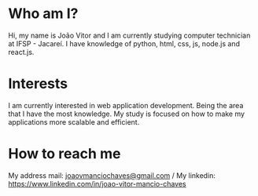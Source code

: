 <!---
JoaoVitorChaves-05/JoaoVitorChaves-05 is a ✨ special ✨ repository because its `README.md` (this file) appears on your GitHub profile.
You can click the Preview link to take a look at your changes.
--->
# Who am I?

Hi, my name is João Vitor and I am currently studying computer technician at IFSP - Jacareí. I have knowledge of python, html, css, js, node.js and react.js.

# Interests

I am currently interested in web application development. Being the area that I have the most knowledge. My study is focused on how to make my applications more scalable and efficient.

# How to reach me

My address mail: joaovmanciochaves@gmail.com / My linkedin: https://www.linkedin.com/in/joao-vitor-mancio-chaves

